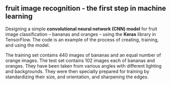 ## **fruit image recognition - the first step in machine learning**

Designing a simple **convolutional neural network (CNN) model** for fruit image classification – bananas and oranges – using the **Keras** library in TensorFlow. The code is an example of the process of creating, training, and using the model.

The training set contains 440 images of bananas and an equal number of orange images. The test set contains 102 images each of bananas and oranges. They have been taken from various angles with different lighting and backgrounds. They were then specially prepared for training by standardizing their size, and orientation, and sharpening the edges.
